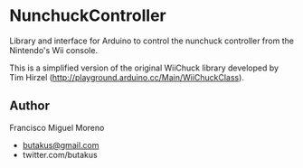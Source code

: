 # NunchuckController
Library and interface for Arduino to control the nunchuck controller from the Nintendo's Wii console.

This is a simplified version of the original WiiChuck library developed by Tim Hirzel (http://playground.arduino.cc/Main/WiiChuckClass).


## Author
Francisco Miguel Moreno
* butakus@gmail.com
* twitter.com/butakus

